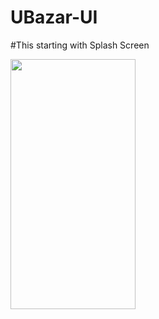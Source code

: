 # UBazar-UI

#This starting with Splash Screen

<img src="![Screenshot_1681937051](https://user-images.githubusercontent.com/58738805/233199001-8914e3dd-ee3f-48c1-ac18-5658cec40c4f.png)" width="200" height="400" />
 

